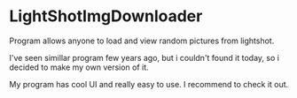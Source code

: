 # LightShotImgDownloader
Program allows anyone to load and view random pictures from lightshot.

I've seen simillar program few years ago, but i couldn't found it today, so i decided to make my own version of it.

My program has cool UI and really easy to use. I recommend to check it out.

